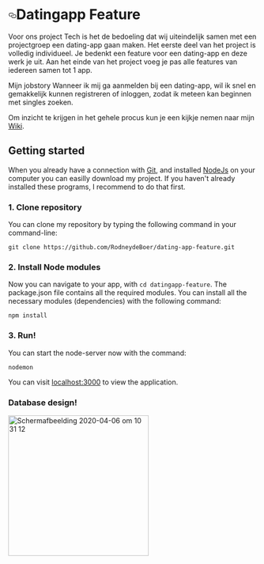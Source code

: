 <h1><a id="user-content-datingapp-feature" class="anchor" aria-hidden="true" href="#datingapp-feature"><svg class="octicon octicon-link" viewBox="0 0 16 16" version="1.1" width="16" height="16" aria-hidden="true"><path fill-rule="evenodd" d="M4 9h1v1H4c-1.5 0-3-1.69-3-3.5S2.55 3 4 3h4c1.45 0 3 1.69 3 3.5 0 1.41-.91 2.72-2 3.25V8.59c.58-.45 1-1.27 1-2.09C10 5.22 8.98 4 8 4H4c-.98 0-2 1.22-2 2.5S3 9 4 9zm9-3h-1v1h1c1 0 2 1.22 2 2.5S13.98 12 13 12H9c-.98 0-2-1.22-2-2.5 0-.83.42-1.64 1-2.09V6.25c-1.09.53-2 1.84-2 3.25C6 11.31 7.55 13 9 13h4c1.45 0 3-1.69 3-3.5S14.5 6 13 6z"></path></svg></a>Datingapp Feature</h1>
<p>Voor ons project Tech is het de bedoeling dat wij uiteindelijk samen met een projectgroep een dating-app gaan maken. Het eerste deel van het project is volledig individueel. Je bedenkt een feature voor een dating-app en deze werk je uit. Aan het einde van het project voeg je pas alle features van iedereen samen tot 1 app.</p

<h3>Mijn jobstory</h3>
Wanneer ik mij ga aanmelden bij een dating-app, wil ik snel en gemakkelijk kunnen registreren of inloggen, zodat ik meteen kan beginnen met singles zoeken.
<p>Om inzicht te krijgen in het gehele procus kun je een kijkje nemen naar mijn <a href="https://github.com/RodneydeBoer/dating-app-feature/wiki">Wiki</a>.</p>
<h2>Getting started</h2>
<p>When you already have a connection with <a href="https://docs.gitlab.com/ee/gitlab-basics/start-using-git.html" rel="nofollow">Git</a>, and installed <a href="https://www.webucator.com/how-to/how-install-nodejs-on-mac.cfm" rel="nofollow">NodeJs</a> on your computer you can easilly download my project. If you haven't already installed these programs, I recommend to do that first.</p>
<h3>1. Clone repository</h3>
<p>You can clone my repository by typing the following command in your command-line:</p>
<p><code>git clone https://github.com/RodneydeBoer/dating-app-feature.git</code></p>
<h3>2. Install Node modules</h3>
<p>Now you can navigate to your app, with <code>cd datingapp-feature</code>. The package.json file contains all the required modules. You can install all the necessary modules (dependencies) with the following command:</p>
<p><code>npm install</code></p>
<h3>3. Run!</h3>
<p>You can start the node-server now with the command:</p>
<p><code>nodemon</code></p>
<p>You can visit <a href="http://localhost:3000/" rel="nofollow">localhost:3000</a> to view the application.</p>
<h3>Database design!</h3>
<img width="284" alt="Schermafbeelding 2020-04-06 om 10 31 12" src="https://user-images.githubusercontent.com/37179947/78539971-b6737680-77f3-11ea-8460-f04625f45bae.png">
